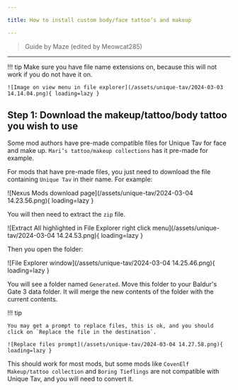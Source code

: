 ```yaml
---

title: How to install custom body/face tattoo’s and makeup

---
```


> Guide by Maze (edited by Meowcat285)

---

!!! tip
    Make sure you have file name extensions on, because this will not work if you do not have it on. 
    
    ![Image on view menu in file explorer](/assets/unique-tav/2024-03-03 14.14.04.png){ loading=lazy }

## Step 1: Download the makeup/tattoo/body tattoo you wish to use

Some mod authors have pre-made compatible files for Unique Tav for face and make up. `Mari’s tattoo/makeup collections` has it pre-made for example.

For mods that have pre-made files, you just need to download the file containing `Unique Tav` in their name. For example:

![Nexus Mods download page](/assets/unique-tav/2024-03-04 14.23.56.png){ loading=lazy }

You will then need to extract the `zip` file.

![Extract All highlighted in File Explorer right click menu](/assets/unique-tav/2024-03-04 14.24.53.png){ loading=lazy }

Then you open the folder:

![File Explorer window](/assets/unique-tav/2024-03-04 14.25.46.png){ loading=lazy }

You will see a folder named `Generated`. Move this folder to your Baldur's Gate 3 data folder. It will merge the new contents of the folder with the current contents.

!!! tip

    You may get a prompt to replace files, this is ok, and you should click on `Replace the file in the destination`.

    ![Replace files prompt](/assets/unique-tav/2024-03-04 14.27.58.png){ loading=lazy }

This should work for most mods, but some mods like `CovenElf Makeup/tattoo collection` and `Boring Tieflings` are not compatible with Unique Tav, and you will need to convert it.


